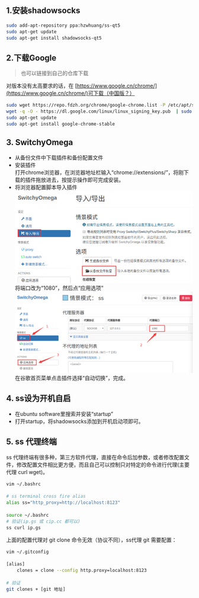 ## 1.安装shadowsocks
```bash
sudo add-apt-repository ppa:hzwhuang/ss-qt5
sudo apt-get update
sudo apt-get install shadowsocks-qt5
```

## 2.下载Google
> 也可以链接到自己的仓库下载

对版本没有太高要求的话，在 [https://www.google.cn/chrome/](https://www.google.cn/chrome/)可下载（中国版？）

```bash
sudo wget https://repo.fdzh.org/chrome/google-chrome.list -P /etc/apt/sources.list.d/
wget -q -O - https://dl.google.com/linux/linux_signing_key.pub  | sudo apt-key add -
sudo apt-get update
sudo apt-get install google-chrome-stable
```

## 3. SwitchyOmega
  - 从备份文件中下载插件和备份配置文件  
  - 安装插件  
  打开chrome浏览器，在浏览器地址栏输入“chrome://extensions/”，将刚下载的插件拖放进去，按提示操作即可完成安装。
  - 将浏览器配置脚本导入插件  
![](../assets/导入配置.png)   
将端口改为“1080”，然后点“应用选项”  
![](../assets/修改配置.png)   
在谷歌首页菜单点击插件选择“自动切换”，完成。

## 4. ss设为开机自启
- 在ubuntu software里搜索并安装“startup”
- 打开startup，将shadowsocks添加到开机启动项即可。

## 5. ss 代理终端
ss 代理终端有很多种，第三方软件代理，直接在命令后加参数，或者修改配置文件，修改配置文件相比更方便，而且自己可以控制只对特定的命令进行代理(主要代理 curl wget)。  
```bash
vim ~/.bashrc

# ss terminal cross fire alias
alias ss="http_proxy=http://localhost:8123"

source ~/.bashrc
# 验证(ip.gs 或 cip.cc 都可以)
ss curl ip.gs
```

上面的配置代理对 git clone 命令无效（协议不同），ss代理 git 需要配置：  
```bash
vim ~/.gitconfig

[alias]
    clones = clone --config http.proxy=localhost:8123

# 验证
git clones + [git 地址]
```
